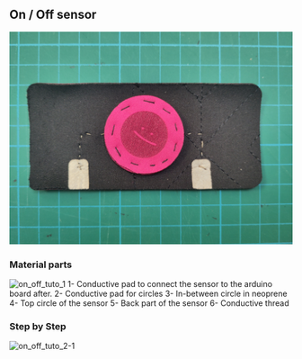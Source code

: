 ## On / Off sensor
![on_off](img_sources_tuto/on_off_sensor.jpg)


### Material parts
![on_off_tuto_1](img_sources_tuto/tuto-on-off-1.png)
1- Conductive pad to connect the sensor to the arduino board after.
2- Conductive pad for circles
3- In-between circle in neoprene
4- Top circle of the sensor
5- Back part of the sensor
6- Conductive thread

### Step by Step

![on_off_tuto_2-1](img_sources_tuto/on-off-step1.heic)

